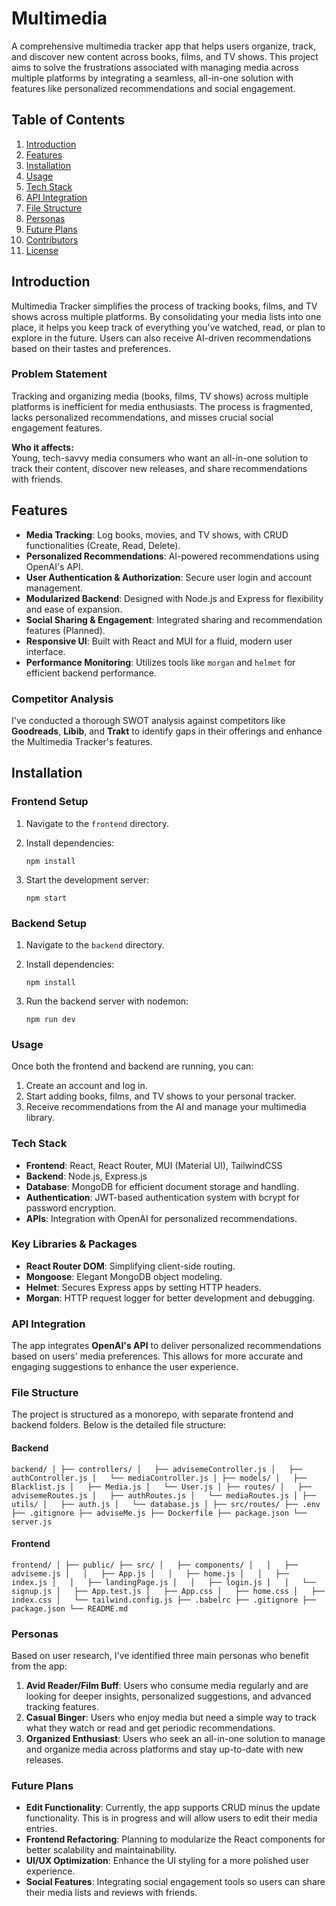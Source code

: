 # Multimedia

A comprehensive multimedia tracker app that helps users organize, track, and discover new content across books, films, and TV shows. This project aims to solve the frustrations associated with managing media across multiple platforms by integrating a seamless, all-in-one solution with features like personalized recommendations and social engagement.

## Table of Contents

1. [Introduction](#introduction)
2. [Features](#features)
3. [Installation](#installation)
4. [Usage](#usage)
5. [Tech Stack](#tech-stack)
6. [API Integration](#api-integration)
7. [File Structure](#file-structure)
8. [Personas](#personas)
9. [Future Plans](#future-plans)
10. [Contributors](#contributors)
11. [License](#license)

## Introduction

Multimedia Tracker simplifies the process of tracking books, films, and TV shows across multiple platforms. By consolidating your media lists into one place, it helps you keep track of everything you've watched, read, or plan to explore in the future. Users can also receive AI-driven recommendations based on their tastes and preferences.

### Problem Statement

Tracking and organizing media (books, films, TV shows) across multiple platforms is inefficient for media enthusiasts. The process is fragmented, lacks personalized recommendations, and misses crucial social engagement features.

**Who it affects:**  
Young, tech-savvy media consumers who want an all-in-one solution to track their content, discover new releases, and share recommendations with friends.

## Features

- **Media Tracking**: Log books, movies, and TV shows, with CRUD functionalities (Create, Read, Delete).
- **Personalized Recommendations**: AI-powered recommendations using OpenAI's API.
- **User Authentication & Authorization**: Secure user login and account management.
- **Modularized Backend**: Designed with Node.js and Express for flexibility and ease of expansion.
- **Social Sharing & Engagement**: Integrated sharing and recommendation features (Planned).
- **Responsive UI**: Built with React and MUI for a fluid, modern user interface.
- **Performance Monitoring**: Utilizes tools like `morgan` and `helmet` for efficient backend performance.
  
### Competitor Analysis

I've conducted a thorough SWOT analysis against competitors like **Goodreads**, **Libib**, and **Trakt** to identify gaps in their offerings and enhance the Multimedia Tracker's features.

## Installation


### Frontend Setup

1. Navigate to the `frontend` directory.

2. Install dependencies:

   `npm install`

1.  Start the development server:

    `npm start`

### Backend Setup

1.  Navigate to the `backend` directory.

2.  Install dependencies:

    `npm install`

3.  Run the backend server with nodemon:

    `npm run dev`

### Usage

Once both the frontend and backend are running, you can:

1.  Create an account and log in.
2.  Start adding books, films, and TV shows to your personal tracker.
3.  Receive recommendations from the AI and manage your multimedia library.

### Tech Stack

-   **Frontend**: React, React Router, MUI (Material UI), TailwindCSS
-   **Backend**: Node.js, Express.js
-   **Database**: MongoDB for efficient document storage and handling.
-   **Authentication**: JWT-based authentication system with bcrypt for password encryption.
-   **APIs**: Integration with OpenAI for personalized recommendations.

### Key Libraries & Packages

-   **React Router DOM**: Simplifying client-side routing.
-   **Mongoose**: Elegant MongoDB object modeling.
-   **Helmet**: Secures Express apps by setting HTTP headers.
-   **Morgan**: HTTP request logger for better development and debugging.

### API Integration

The app integrates **OpenAI's API** to deliver personalized recommendations based on users' media preferences. This allows for more accurate and engaging suggestions to enhance the user experience.

### File Structure

The project is structured as a monorepo, with separate frontend and backend folders. Below is the detailed file structure:

#### Backend


`backend/
│
├── controllers/
│   ├── advisemeController.js
│   ├── authController.js
│   └── mediaController.js
│
├── models/
│   ├── Blacklist.js
│   ├── Media.js
│   └── User.js
│
├── routes/
│   ├── advisemeRoutes.js
│   ├── authRoutes.js
│   └── mediaRoutes.js
│
├── utils/
│   ├── auth.js
│   └── database.js
│
├── src/routes/
├── .env
├── .gitignore
├── adviseMe.js
├── Dockerfile
├── package.json
└── server.js`

#### Frontend


`frontend/
│
├── public/
├── src/
│   ├── components/
│   │   ├── adviseme.js
│   │   ├── App.js
│   │   ├── home.js
│   │   ├── index.js
│   │   ├── landingPage.js
│   │   ├── login.js
│   │   └── signup.js
│   ├── App.test.js
│   ├── App.css
│   ├── home.css
│   ├── index.css
│   └── tailwind.config.js
├── .babelrc
├── .gitignore
├── package.json
└── README.md`

### Personas

Based on user research, I've identified three main personas who benefit from the app:

1.  **Avid Reader/Film Buff**: Users who consume media regularly and are looking for deeper insights, personalized suggestions, and advanced tracking features.
2.  **Casual Binger**: Users who enjoy media but need a simple way to track what they watch or read and get periodic recommendations.
3.  **Organized Enthusiast**: Users who seek an all-in-one solution to manage and organize media across platforms and stay up-to-date with new releases.

### Future Plans

-   **Edit Functionality**: Currently, the app supports CRUD minus the update functionality. This is in progress and will allow users to edit their media entries.
-   **Frontend Refactoring**: Planning to modularize the React components for better scalability and maintainability.
-   **UI/UX Optimization**: Enhance the UI styling for a more polished user experience.
-   **Social Features**: Integrating social engagement tools so users can share their media lists and reviews with friends.

